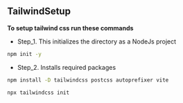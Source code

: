 ## TailwindSetup
**To setup tailwind css run these commands**
- Step_1. This initializes the directory as a NodeJs project
```bash
npm init -y
```
- Step_2. Installs required packages
```bash
npm install -D tailwindcss postcss autoprefixer vite
```
```bash
npx tailwindcss init
```

